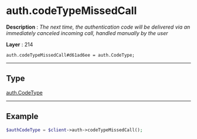 # auth.codeTypeMissedCall

**Description** : *The next time, the authentication code will be delivered via an immediately canceled incoming call, handled manually by the user*

**Layer** : 214

```tl
auth.codeTypeMissedCall#d61ad6ee = auth.CodeType;
```

---

## Type

[auth.CodeType](type/auth.CodeType)

---

## Example

```php
$authCodeType = $client->auth->codeTypeMissedCall();
```